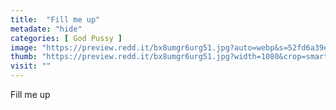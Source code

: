 ```yaml
---
title:  "Fill me up"
metadate: "hide"
categories: [ God Pussy ]
image: "https://preview.redd.it/bx8umgr6urg51.jpg?auto=webp&s=52fd6a39ea419469eb7ecb5ae19dabe28592325e"
thumb: "https://preview.redd.it/bx8umgr6urg51.jpg?width=1080&crop=smart&auto=webp&s=99e2de17aad05e7f13aa064f2aca4bab839b3181"
visit: ""
---
```

Fill me up
